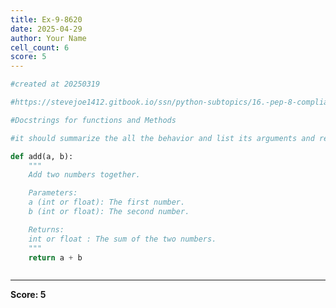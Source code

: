 ```yaml
---
title: Ex-9-8620
date: 2025-04-29
author: Your Name
cell_count: 6
score: 5
---
```


```python
#created at 20250319
```


```python
#https://stevejoe1412.gitbook.io/ssn/python-subtopics/16.-pep-8-compliance
```


```python
#Docstrings for functions and Methods
```


```python
#it should summarize the all the behavior and list its arguments and return values
```


```python
def add(a, b):
    """
    Add two numbers together.

    Parameters:
    a (int or float): The first number.
    b (int or float): The second number.

    Returns:
    int or float : The sum of the two numbers.
    """
    return a + b
```


```python

```


---
**Score: 5**